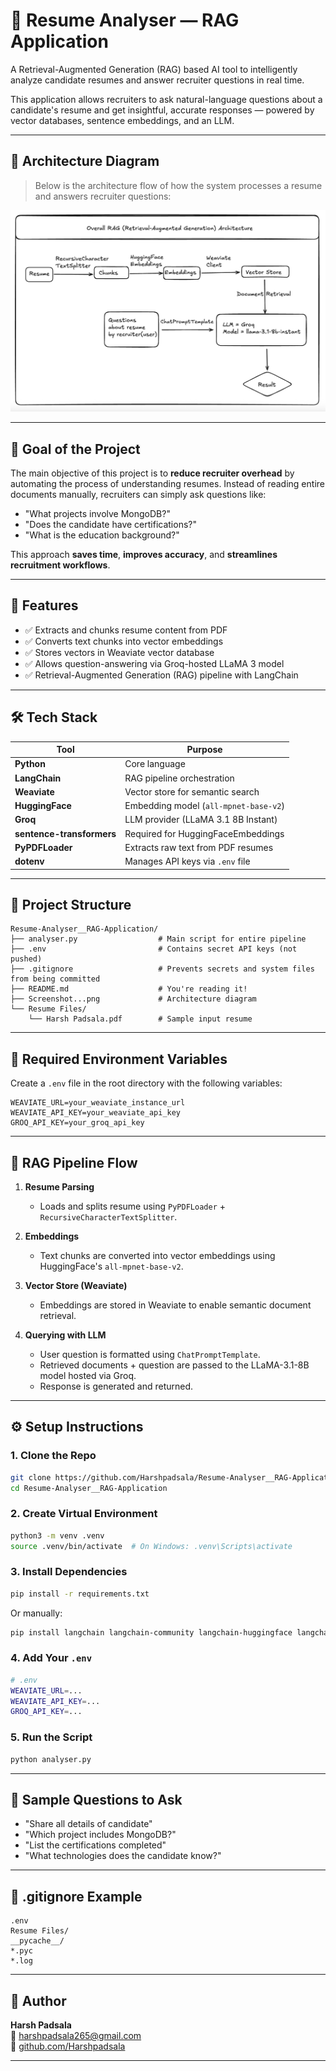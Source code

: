 # 🧠 Resume Analyser — RAG Application

A Retrieval-Augmented Generation (RAG) based AI tool to intelligently analyze candidate resumes and answer recruiter questions in real time.

This application allows recruiters to ask natural-language questions about a candidate's resume and get insightful, accurate responses — powered by vector databases, sentence embeddings, and an LLM.

---

## 📸 Architecture Diagram

> Below is the architecture flow of how the system processes a resume and answers recruiter questions:

![assets/RAG.png](RAG.png)

---

## 🎯 Goal of the Project

The main objective of this project is to **reduce recruiter overhead** by automating the process of understanding resumes. Instead of reading entire documents manually, recruiters can simply ask questions like:

- "What projects involve MongoDB?"
- "Does the candidate have certifications?"
- "What is the education background?"

This approach **saves time**, **improves accuracy**, and **streamlines recruitment workflows**.

---

## 🚀 Features

- ✅ Extracts and chunks resume content from PDF  
- ✅ Converts text chunks into vector embeddings  
- ✅ Stores vectors in Weaviate vector database  
- ✅ Allows question-answering via Groq-hosted LLaMA 3 model  
- ✅ Retrieval-Augmented Generation (RAG) pipeline with LangChain  

---

## 🛠 Tech Stack

| Tool                     | Purpose                                      |
|--------------------------|----------------------------------------------|
| **Python**               | Core language                                |
| **LangChain**            | RAG pipeline orchestration                   |
| **Weaviate**             | Vector store for semantic search             |
| **HuggingFace**          | Embedding model (`all-mpnet-base-v2`)        |
| **Groq**                 | LLM provider (LLaMA 3.1 8B Instant)          |
| **sentence-transformers**| Required for HuggingFaceEmbeddings           |
| **PyPDFLoader**          | Extracts raw text from PDF resumes           |
| **dotenv**               | Manages API keys via `.env` file             |

---

## 📂 Project Structure

```
Resume-Analyser__RAG-Application/
├── analyser.py                  # Main script for entire pipeline
├── .env                         # Contains secret API keys (not pushed)
├── .gitignore                   # Prevents secrets and system files from being committed
├── README.md                    # You're reading it!
├── Screenshot...png             # Architecture diagram
└── Resume Files/
    └── Harsh Padsala.pdf        # Sample input resume
```

---

## 🔑 Required Environment Variables

Create a `.env` file in the root directory with the following variables:

```env
WEAVIATE_URL=your_weaviate_instance_url
WEAVIATE_API_KEY=your_weaviate_api_key
GROQ_API_KEY=your_groq_api_key
```

---

## 🔁 RAG Pipeline Flow

1. **Resume Parsing**  
   - Loads and splits resume using `PyPDFLoader` + `RecursiveCharacterTextSplitter`.  

2. **Embeddings**  
   - Text chunks are converted into vector embeddings using HuggingFace's `all-mpnet-base-v2`.  

3. **Vector Store (Weaviate)**  
   - Embeddings are stored in Weaviate to enable semantic document retrieval.  

4. **Querying with LLM**  
   - User question is formatted using `ChatPromptTemplate`.  
   - Retrieved documents + question are passed to the LLaMA-3.1-8B model hosted via Groq.  
   - Response is generated and returned.  

---

## ⚙️ Setup Instructions

### 1. Clone the Repo

```bash
git clone https://github.com/Harshpadsala/Resume-Analyser__RAG-Application.git
cd Resume-Analyser__RAG-Application
```

### 2. Create Virtual Environment

```bash
python3 -m venv .venv
source .venv/bin/activate  # On Windows: .venv\Scripts\activate
```

### 3. Install Dependencies

```bash
pip install -r requirements.txt
```

Or manually:

```bash
pip install langchain langchain-community langchain-huggingface langchain-weaviate weaviate-client sentence-transformers langchain-groq python-dotenv
```

### 4. Add Your `.env`

```bash
# .env
WEAVIATE_URL=...
WEAVIATE_API_KEY=...
GROQ_API_KEY=...
```

### 5. Run the Script

```bash
python analyser.py
```

---

## 🧪 Sample Questions to Ask

- "Share all details of candidate"
- "Which project includes MongoDB?"
- "List the certifications completed"
- "What technologies does the candidate know?"

---

## 📌 .gitignore Example

```gitignore
.env
Resume Files/
__pycache__/
*.pyc
*.log
```

---

## 👤 Author

**Harsh Padsala**  
📧 harshpadsala265@gmail.com  
🔗 [github.com/Harshpadsala](https://github.com/Harshpadsala)

---

